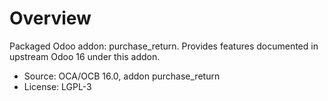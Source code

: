 # Overview

Packaged Odoo addon: purchase_return. Provides features documented in upstream Odoo 16 under this addon.

- Source: OCA/OCB 16.0, addon purchase_return
- License: LGPL-3
